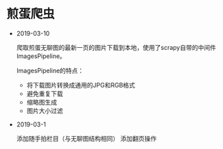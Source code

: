 # 煎蛋爬虫

- 2019-03-10
    
    爬取煎蛋无聊图的最新一页的图片下载到本地，使用了scrapy自带的中间件ImagesPipeline。
    
    ImagesPipeline的特点：
    - 将下载图片转换成通用的JPG和RGB格式
    - 避免重复下载
    - 缩略图生成
    - 图片大小过滤
    
- 2019-03-1
    
    添加随手拍栏目（与无聊图结构相同）
    添加翻页操作
